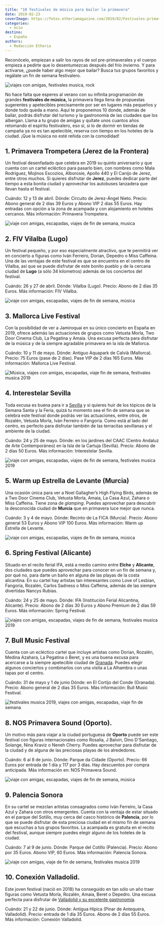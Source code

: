 ```yaml
---
title: "10 festivales de música para bailar la primavera"
date: 2019-02-23
coverImage: https://fotos.etheriamagazine.com/2019/02/Festivales-primavera-concierto.jpg
categories: 
  - ocio
destino: 
  - España
authors: 
  - Redacción Etheria
---
```


Reconócelo, empiezan a salir los rayos de sol pre-primaverales y el cuerpo empieza a 
pedirte que lo desentumezcas después del frío invierno. Y para activarse, ¿puede haber 
algo mejor que bailar? Busca tus grupos favoritos y regálate un fin de semana 
festivalero. 

![viajes con amigas, festivales musica, rock](https://fotos.etheriamagazine.com/2019/02/Festivales-primavera-concierto.jpg "Festivales de Música Primavera 2019.")

No hace falta que esperes al verano con su infinita programación de grandes **festivales 
de música,** la primavera llega llena de propuestas sugerentes y apetecibles 
precisamente por ser en lugares más pequeños y donde todo queda a mano. Aquí te 
proponemos 10 donde, además de bailar, podrás disfrutar del turismo y la gastronomía de 
las ciudades que los albergan. Llama a tu grupo de amigas y quítate unos cuantos años 
retomando el espíritu festivalero, eso sí, si lo de dormir en tiendas de campaña ya no 
es tan apetecible, reserva con tiempo en los hoteles de la ciudad. ¡Que la música no 
esté reñida con la comodidad! 

## 1\. Primavera Trompetera (Jerez de la Frontera)

Un festival desenfadado que celebra en 2019 su quinto aniversario y que cuenta con un 
cartel ecléctico para pasarlo bien, con nombres como Mala Rodríguez, Mojinos Escozíos, 
Alborosie, Apollo 440 y El Canijo de Jerez, entre otros muchos. Si quieres disfrutar de 
**Jerez**, puedes dedicar parte del tiempo a esta bonita ciudad y aprovechar los 
autobuses lanzadera que llevan hasta el festival. 

Cuándo: 12 y 13 de abril. Dónde: Circuito de Jerez-Ángel Nieto. Precio: Abono general de 
2 días 39 Euros y Abono VIP 2 días 55 Euros. Hay entradas con opción a la zona de 
acampada y con alojamiento en hoteles cercanos. Más información: Primavera Trompetera. 

![viaje con amigas, escapadas, viajes de fin de semana, musica](https://fotos.etheriamagazine.com/2019/02/Festivales-primavera-trompetera.jpg "Cartel del festival Primavera Trompetera que se celebra en Jerez.")

## 2\. FIV Vilalba (Lugo)

Un festival pequeño, y por eso especialmente atractivo, que te permitirá ver en 
concierto a figuras como Iván Ferreiro, Dorian, Depedro o Miss Caffeina. Una de las 
ventajas de este festival es que se encuentra en el centro de Vilalba, así que se puede 
disfrutar de este bonito pueblo y de la cercana ciudad de **Lugo** (a sólo 34 
kilometros) además de los conciertos del festival. 

Cuándo: 26 y 27 de abril. Dónde: Vilalba (Lugo). Precio: Abono de 2 días 35 Euros. Más 
información: FIV Vilalba. 

![viaje con amigas, escapadas, viajes de fin de semana, música](https://fotos.etheriamagazine.com/2019/02/FIV-VILALBA.jpg "FIV VIlalba.")

## 3\. Mallorca Live Festival

Con la posibilidad de ver a Jamiroquai en su único concierto en España en 2019, ofrece 
además las actuaciones de grupos como Vetusta Morla, Two Door Cinema Club, La Pegatina y 
Amaia. Una excusa perfecta para disfrutar de la música y de la siempre agradable 
primavera en la isla de Mallorca. 

Cuándo: 10 y 11 de mayo. Dónde: Antiguo Aquapark de Calvià (Mallorca). Precio: 75 Euros 
(pase de 2 días). Pase VIP de 2 días 165 Euros. Más información: Mallorca Live Festival. 

![Música, viajes con amigas, escapadas, viaje fin de semana, festivales musica 2019](https://fotos.etheriamagazine.com/2019/02/Festivales-vetusta-morla-Calvia.jpg "Vetusta Morla, uno de los grupos más presentes en los festivales, estará también en el © Mallorca Live Festival de este año.")

## 4\. Interestelar Sevilla

Toda excusa es buena para ir a [Sevilla](https://etheriamagazine.com/2019/02/04/viajar-con-amigas-sevilla/) 
y si quieres huir de los tópicos de la Semana Santa y la Feria, quizá tu momento sea el 
fin de semana que se celebra este festival donde podrás ver las actuaciones, entre 
otros, de Rozalén, Vetusta Morla, Iván Ferreiro o Fangoria. Como está al lado del 
centro, es perfecto para disfrutar también de las terracitas sevillanas y el ambiente de 
la ciudad. 

Cuándo: 24 y 25 de mayo. Dónde: en los jardines del CAAC (Centro Andaluz de Arte 
Contemporáneo) en la Isla de la Cartuja (Sevilla). Precio: Abono de 2 días 50 Euros. Más 
información: Interestelar Sevilla. 

![viaje con amigas, escapadas, viajes de fin de semana, festivales musica 2019](https://fotos.etheriamagazine.com/2019/02/Festivales-cartel-interestelar.jpg "El © Interestelar Sevilla se presenta este año con importantes figuras del panorama musical.")

## 5\. Warm up Estrella de Levante (Murcia)

Una ocasión única para ver a Noel Gallagher’s High Flying Birds, además de a Two Door 
Cinema Club, Vetusta Morla, Amaia, La Casa Azul, Zahara o Miss Caffeina. Tiene zona de 
_glamping_. Puedes aprovechar para descubrir la desconocida ciudad de **Murcia** que en 
primavera luce mejor que nunca. 

Cuándo: 3 y 4 de mayo. Dónde: Recinto de La FICA (Murcia). Precio: Abono general 53 
Euros y Abono VIP 100 Euros. Más información: Warm up Estrella de Levante. 

![viaje con amigas, escapadas, viajes de fin de semana, música](https://fotos.etheriamagazine.com/2019/02/Warm-up-estrella-levante.jpg "Escenario del Warm Up Estrella de Levante. © Warm Up Estrella de Levante.")

## 6\. Spring Festival (Alicante)

Situado en el recito ferial IFA, está a medio camino entre **Elche** y **Alicante**, dos 
ciudades que puedes aprovechar para conocer en un fin de semana y, por qué no, para 
darte un baño en alguna de las playas de la costa alicantina. En su cartel hay artistas 
tan interesantes como Love of Lesbian, Fangoria, Rozalén, Carlos Sadness o Miss 
Caffeina, además de las siempre divertidas Nancys Rubias. 

Cuándo: 24 y 25 de mayo. Dónde: IFA (Institución Ferial Alicantina, Alicante). Precio: 
Abono de 2 días 30 Euros y Abono Premium de 2 días 59 Euros. Más información: Spring 
Festival. 

![viajes con amigas, escapadas, viajes de fin de semana, festivales musica 2019](https://fotos.etheriamagazine.com/2019/02/FANGORIA-NUEVA-CONFIRMACION_FBpost.png "Fangoria estará presente en el © Spring Festival de Alicante.")

## 7\. Bull Music Festival

Cuenta con un ecléctico cartel que incluye artistas como Dorian, Rozalén, Medina 
Azahara, La Pegatina o Beret, y es una buena excusa para acercarse a la siempre 
apetecible ciudad de [Granada](https://etheriamagazine.com/2018/10/11/48-horas-en-el-albayzin-y-la-alhambra/). 
Puedes elegir algunos conciertos y combinarlos con una visita a La Alhambra o unas tapas 
por el centro. 

Cuándo: 31 de mayo y 1 de junio Dónde: en El Cortijo del Conde (Granada). Precio: Abono 
general de 2 días 35 Euros. Más información: Bull Music Festival. 

![festivales musica 2019, viajes con amigas, escapadas, viaje fin de semana](https://fotos.etheriamagazine.com/2019/02/Festivales-bull-music-rozalen.jpg "Uno de los festivales donde actuará Rozalen es el © Bull Music Festival de Granada.")

## 8\. NOS Primavera Sound (Oporto).

Un motivo más para viajar a la ciudad portuguesa de **Oporto** puede ser este festival 
con figuras internacionales como Rosalía, J Balvin, Dino D'Santiago, Solange, Nina 
Kraviz o Neneh Cherry. Puedes aprovechar para disfrutar de la ciudad y de alguna de las 
preciosas playas de los alrededores. 

Cuándo: 6 al 8 de junio. Dónde: Parque da Cidade (Oporto). Precio: 66 Euros por entrada 
de 1 día y 117 por 3 días. Hay descuentos por compra anticipada. Más información en: NOS 
Primavera Sound. 

![viaje con amigas, escapadas, viajes de fin de semana, música](https://fotos.etheriamagazine.com/2019/02/Festival-Oporto.jpg "NOS Primavera Sound. © Hugo Lima.")

## 9\. Palencia Sonora

En su cartel se mezclan artistas consagrados como Iván Ferreiro, la Casa Azul y Zahara 
con otros emergentes. Cuenta con la ventaja de estar situado en el parque del Sotillo, 
muy cerca del casco histórico de **Palencia**, por lo que se puede disfrutar de esta 
preciosa ciudad en el mismo fin de semana que escuchas a tus grupos favoritos. La 
acampada es gratuita en el recito del festival, aunque siempre puedes elegir alguno de 
los hoteles de la ciudad. 

Cuándo: 7 al 9 de junio. Dónde: Parque del Cotillo (Palencia). Precio: Abono por 35 
Euros. Abono VIP, 60 Euros. Más información: Palencia Sonora. 

![viaje con amigas, viaje de fin de semana, festivales musica 2019](https://fotos.etheriamagazine.com/2019/02/Palencia-sonora-Zahara.jpg "Zahara es una de las cabezas de cartel del © Palencia Sonora de 2019.")

## 10\. Conexión Valladolid.

Este joven festival (nació en 2018) ha conseguido en tan sólo un año traer figuras como 
Vetusta Morla, Rozalén, Amaia, Beret o Depedro. Una excusa perfecta para disfrutar de [Valladolid 
y su excelente 
gastronomía](https://etheriamagazine.com/2019/01/31/bares-imprescindibles-finde-valladolid/). 

Cuándo: 21 y 22 de junio. Dónde: Antigua Hípica (Pinar de Antequera, Valladolid). 
Precio: entrada de 1 día 35 Euros. Abono de 2 días 55 Euros. Más información: Conexión 
Valladolid.
